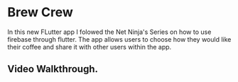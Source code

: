 # Brew Crew

In this new FLutter app I folowed the Net Ninja's Series on how to use firebase through flutter.
The app allows users to choose how they would like their coffee and share it with other users within the app.

## Video Walkthrough.


